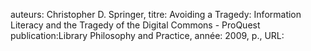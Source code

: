 auteurs: Christopher D. Springer, 
titre: Avoiding a Tragedy: Information Literacy and the Tragedy of the Digital Commons - ProQuest
publication:Library Philosophy and Practice, 
année: 2009, 
p.,
URL: 

